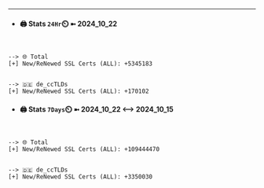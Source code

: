 

---
- #### 🖨️ **Stats** `24Hr`⏲️ ➼ 2024_10_22
```console


--> 🌐 Total
[+] New/ReNewed SSL Certs (ALL): +5345183


--> 🇩🇪 de_ccTLDs
[+] New/ReNewed SSL Certs (ALL): +170102

```

- #### 🖨️ **Stats** `7Days`⏲️ ➼ 2024_10_22 <--> 2024_10_15
```console


--> 🌐 Total
[+] New/ReNewed SSL Certs (ALL): +109444470


--> 🇩🇪 de_ccTLDs
[+] New/ReNewed SSL Certs (ALL): +3350030

```

